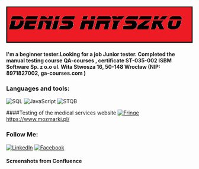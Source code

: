 [![Header](https://github.com/Denis198421/Denis198421/blob/main/assets/1.png)](https://www.linkedin.com/in/denis-hryszko-023a02254/)

 #### I'm a beginner tester.Looking for a job Junior tester. Completed the manual testing course QA-courses , certificate ST-035-002 ISBM Software Sp. z o.o ul. Wita Stwosza 16, 50-148 Wrocław (NIP: 8971827002, ga-courses.com )


### Languages and tools:
![SQL](https://img.shields.io/badge/-SQL-090909?style=for-the-badge&logo=SQL&logoColor=E9D54D)
![JavaScript](https://img.shields.io/badge/-JavaScript-090909?style=for-the-badge&logo=JavaScript&logoColor=E9D54D)
![STQB](https://img.shields.io/badge/-STQB-090909?style=for-the-badge&logo=STQB&logoColor=E9D54D)

####Testing of the medical services website
<a href="https://www.mozmarki.pl/" target="_blank"><img src="//html5book.ru/wp-content/uploads/2014/07/Fringe.jpg" alt="Fringe"></a>
https://www.mozmarki.pl/

### Follow Me:
[![LinkedIn](https://img.shields.io/badge/-LinkedIn-090909?style=for-the-badge&logo=linkedin&logoColor=007BB6)](https://www.linkedin.com/in/denis-hryszko-023a02254/)
[![Facebook](https://img.shields.io/badge/-Facebook-090909?style=for-the-badge&logo=Facebook&logoColor=1195F5)](https://www.facebook.com/profile.php?id=100011239298831)

#### Screenshots from Confluence
